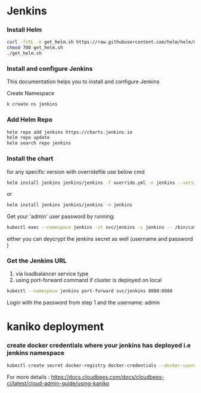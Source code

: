 # Jenkins

### Install Helm

```bash
curl -fsSL -o get_helm.sh https://raw.githubusercontent.com/helm/helm/main/scripts/get-helm-3
chmod 700 get_helm.sh
./get_helm.sh
```

### Install and configure Jenkins

This documentation helps you to install and configure Jenkins


Create Namespace

```bash
k create ns jenkins
```

### Add Helm Repo

```bash
helm repo add jenkins https://charts.jenkins.io
helm repo update
helm search repo jenkins
```
### Install the chart

for any specific version with overridefile use below cmd

```bash
helm install jenkins jenkins/jenkins -f override.yml -n jenkins --version 3.3.12
```

or

```bash
helm install jenkins jenkins/jenkins -n jenkins
```

Get your 'admin' user password by running:

```bash
kubectl exec --namespace jenkins -it svc/jenkins -c jenkins -- /bin/cat /run/secrets/chart-admin-password && echo
```

either you can deycrypt the jenkins secret as well (username and password )

### Get the Jenkins URL 
1. via loadbalancer service type
2. using port-forward command if cluster is deployed on local

```bash
kubectl --namespace jenkins port-forward svc/jenkins 8080:8080
```
Login with the password from step 1 and the username: admin

# kaniko deployment

### create docker credentials where your jenkins has deployed i.e jenkins namespace

```bash
kubectl create secret docker-registry docker-credentials --docker-username=[userid] --docker-password=[Docker Hub access token] --docker-email=[user email address] --namespace jenkins
```

For more details : https://docs.cloudbees.com/docs/cloudbees-ci/latest/cloud-admin-guide/using-kaniko
